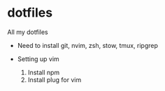 # dotfiles
All my dotfiles

* Need to install git, nvim, zsh, stow, tmux, ripgrep

* Setting up vim
  1. Install npm
  1. Install plug for vim
